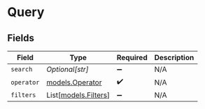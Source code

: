 # Query


## Fields

| Field                                        | Type                                         | Required                                     | Description                                  |
| -------------------------------------------- | -------------------------------------------- | -------------------------------------------- | -------------------------------------------- |
| `search`                                     | *Optional[str]*                              | :heavy_minus_sign:                           | N/A                                          |
| `operator`                                   | [models.Operator](../models/operator.md)     | :heavy_check_mark:                           | N/A                                          |
| `filters`                                    | List[[models.Filters](../models/filters.md)] | :heavy_minus_sign:                           | N/A                                          |
